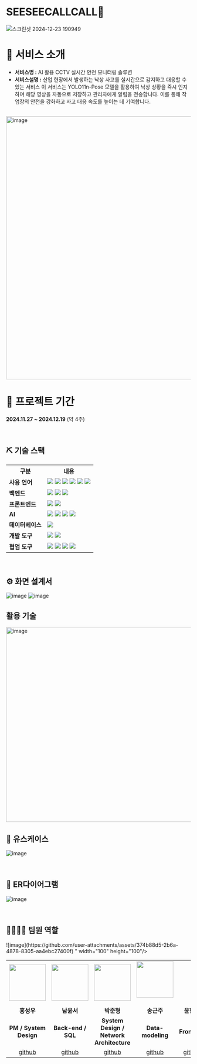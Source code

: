 # SEESEECALLCALL🎥 
![스크린샷 2024-12-23 190949](https://github.com/user-attachments/assets/bda630fa-0d3c-4c5a-96dc-c9e18603658e)


# 👀 서비스 소개

* <b>서비스명 :</b> AI 활용 CCTV 실시간 안전 모니터링 솔루션
* <b>서비스설명 :</b> 산업 현장에서 발생하는 낙상 사고를 실시간으로 감지하고 대응할 수 있는 서비스  </b> 이 서비스는 YOLO11n-Pose 모델을 활용하여 낙상 상황을 즉시 인지하며 해당 영상을 자동으로 저장하고 관리자에게 알림을 전송합니다. 이를 통해 작업장의 안전을 강화하고 사고 대응 속도를 높이는 데 기여합니다.
<br>

 <img width="718" alt="image" src="https://github.com/user-attachments/assets/53ecea38-d4e8-4d63-81d1-5145d45e8398" />

<br>

# 📅 프로젝트 기간
<b>2024.11.27 ~ 2024.12.19</b> (약 4주)

<br>

## ⛏ 기술 스택
<table> <tr> <th>구분</th> <th>내용</th> </tr> <tr> <td><b>사용 언어</b></td> <td> <img src="https://img.shields.io/badge/Java-007396?style=for-the-badge&logo=java&logoColor=white"/> <img src="https://img.shields.io/badge/HTML5-E34F26?style=for-the-badge&logo=HTML5&logoColor=white"/> <img src="https://img.shields.io/badge/CSS3-1572B6?style=for-the-badge&logo=CSS3&logoColor=white"/> <img src="https://img.shields.io/badge/SCSS-FF1493?style=for-the-badge&logo=SASS&logoColor=white"/> <img src="https://img.shields.io/badge/JavaScript-F7DF1E?style=for-the-badge&logo=JavaScript&logoColor=black"/> <img src="https://img.shields.io/badge/Python-3776AB?style=for-the-badge&logo=Python&logoColor=white"/> </td> </tr> <tr> <td><b>백엔드</b></td> <td> <img src="https://img.shields.io/badge/Spring Boot-6DB33F?style=for-the-badge&logo=SpringBoot&logoColor=white"/> <img src="https://img.shields.io/badge/FastAPI-009688?style=for-the-badge&logo=FastAPI&logoColor=white"/> <img src="https://img.shields.io/badge/WebSocket-339933?style=for-the-badge&logo=WebSocket&logoColor=white"/> </td> </tr> <tr> <td><b>프론트엔드</b></td> <td> <img src="https://img.shields.io/badge/Node.js-339933?style=for-the-badge&logo=Node.js&logoColor=white"/> <img src="https://img.shields.io/badge/jQuery-0769AD?style=for-the-badge&logo=jQuery&logoColor=white"/> </td> </tr> <tr> <td><b>AI</b></td> <td> <img src="https://img.shields.io/badge/YOLO11-FF6F00?style=for-the-badge&logo=YOLO&logoColor=white"/> <img src="https://img.shields.io/badge/OpenCV-5C3EE8?style=for-the-badge&logo=OpenCV&logoColor=white"/> <img src="https://img.shields.io/badge/PyTorch-EE4C2C?style=for-the-badge&logo=PyTorch&logoColor=white"/> <img src="https://img.shields.io/badge/TensorFlow-FF6F00?style=for-the-badge&logo=TensorFlow&logoColor=white"/> </td> </tr> <tr> <td><b>데이터베이스</b></td> <td> <img src="https://img.shields.io/badge/MySQL-4479A1?style=for-the-badge&logo=MySQL&logoColor=white"/> </td> </tr> <tr> <td><b>개발 도구</b></td> <td> <img src="https://img.shields.io/badge/Eclipse IDE-2C2255?style=for-the-badge&logo=Eclipse&logoColor=white"/> <img src="https://img.shields.io/badge/Visual Studio Code-007ACC?style=for-the-badge&logo=VisualStudioCode&logoColor=white"/> </td> </tr> <tr> <td><b>협업 도구</b></td> <td> <img src="https://img.shields.io/badge/Git-F05032?style=for-the-badge&logo=Git&logoColor=white"/> <img src="https://img.shields.io/badge/GitHub-181717?style=for-the-badge&logo=GitHub&logoColor=white"/> <img src="https://img.shields.io/badge/Discord-5865F2?style=for-the-badge&logo=Discord&logoColor=white"/> <img src="https://img.shields.io/badge/Notion-000000?style=for-the-badge&logo=Notion&logoColor=white"/> </td> </tr> </table>
<br>


## ⚙ 화면 설계서
![image](https://github.com/user-attachments/assets/c170c387-28ee-40f3-99ea-6b9c8e5d8a3c)
</b>
![image](https://github.com/user-attachments/assets/a08cc3de-ee0b-4f9e-b3d6-096d02ac74ff)

## 활용 기술
<img width="532" alt="image" src="https://github.com/user-attachments/assets/70ec1205-23b7-49c7-aae6-7d63a81f884b" />

<br>

## 📌 유스케이스
![image](https://github.com/user-attachments/assets/f7f76fa2-a82a-41fd-8900-e48221880e86)


<br>

## 📌 ER다이어그램
![image](https://github.com/user-attachments/assets/22b8e389-bb4f-4913-b849-bc658af290de)

<br>





## 👨‍👩‍👦‍👦 팀원 역할
<table>
  <tr>
    <td align="center"><img src="![image](https://github.com/user-attachments/assets/24d8c7b5-6109-44e5-afb4-4e2925957af7)
" width="100" height="100"/></td>
    <td align="center"><img src="![image](https://github.com/user-attachments/assets/78df9d46-e713-43aa-9e7a-22edd8efa161)
" width="100" height="100"/></td>
    <td align="center"><img src="![image](https://github.com/user-attachments/assets/d47112d8-f9b1-4b1a-ab45-26a212d50278)
" width="100" height="100"/></td>![image](https://github.com/user-attachments/assets/374b88d5-2b6a-4878-8305-aa4ebc27400f)
" width="100" height="100"/></td>
    <td align="center"><img src="![image](https://github.com/user-attachments/assets/da8caec3-3e57-43f9-95c0-9205c25c43b1)

" width="100" height="100"/></td>
  </tr>
  <tr>
    <td align="center"><strong>홍성우</strong></td>
    <td align="center"><strong>남윤서</strong></td>
    <td align="center"><strong>박준형</strong></td>
    <td align="center"><strong>송근주</strong></td>
    <td align="center"><strong>윤한빛</strong></td>
  </tr>
  <tr>
    <td align="center"><b>PM / System Design</b></td>
    <td align="center"><b>Back-end / SQL</b></td>
    <td align="center"><b>System Design / <br> Network Architecture</b></td>
    <td align="center"><b> Data-modeling</b></td>
    <td align="center"><b>Frontend</b></td>
    
  </tr>
  <tr>
    <td align="center"><a href="https://github.com/bicyclesung" target='_blank'>github</a></td>
    <td align="center"><a href="https://github.com/NAPJACKMANDU" target='_blank'>github</a></td>
    <td align="center"><a href="https://github.com/wnsgud6707" target='_blank'>github</a></td>
     <td align="center"><a href="https://github.com/capcat47" target='_blank'>github</a></td>
    <td align="center"><a href="https://github.com/yoon-vit" target='_blank'>github</a></td>
  </tr>
</table>


